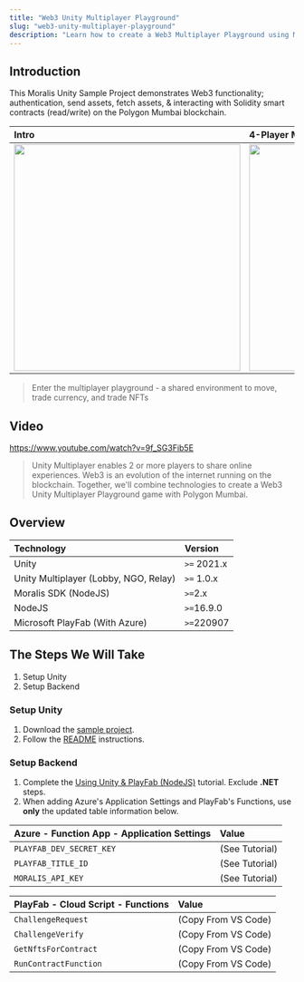 ```yaml
---
title: "Web3 Unity Multiplayer Playground"
slug: "web3-unity-multiplayer-playground"
description: "Learn how to create a Web3 Multiplayer Playground using Moralis, NodeJS, and Unity."
---
```

## Introduction

This Moralis Unity Sample Project demonstrates Web3 functionality; authentication, send assets, fetch assets, & interacting with Solidity smart contracts (read/write) on the Polygon Mumbai blockchain.

| Intro | 4-Player Multiplayer |
| :--- | :--- |
| <img width="400" src="/img/content/458e9db-image.webp" /> | <img width="400" src="/img/content/cb14e78-Screenshot_013.webp" /> |

> Enter the multiplayer playground - a shared environment to move, trade currency, and trade NFTs

## Video

https://www.youtube.com/watch?v=9f_SG3Fib5E


> Unity Multiplayer enables 2 or more players to share online experiences. Web3 is an evolution of the internet running on the blockchain. Together, we'll combine technologies to create a Web3 Unity Multiplayer Playground game with Polygon Mumbai.

## Overview

| Technology                            | Version     |
| :------------------------------------ | :---------- |
| Unity                                 | `>=` 2021.x |
| Unity Multiplayer (Lobby, NGO, Relay) | `>=` 1.0.x  |
| Moralis SDK (NodeJS)                  | `>=`2.x     |
| NodeJS                                | `>=`16.9.0  |
| Microsoft PlayFab (With Azure)        | `>=`220907  |

## The Steps We Will Take

1. Setup Unity
2. Setup Backend

### Setup Unity

1. Download the [sample project](https://github.com/MoralisWeb3/web3-unity-sdk-sample-game-wump). 
2. Follow the [README](https://github.com/MoralisWeb3/web3-unity-sdk-sample-game-wump/blob/main/README.md) instructions.

### Setup Backend

1. Complete the [Using Unity & PlayFab (NodeJS)](/authentication-api/evm/integrations/azure-playfab-nodejs-unity) tutorial. Exclude **.NET** steps.
2. When adding Azure's Application Settings and PlayFab's Functions, use **only** the updated table information below.

| Azure - Function App - Application Settings | Value          |
| :------------------------------------------ | :------------- |
| `PLAYFAB_DEV_SECRET_KEY`                    | (See Tutorial) |
| `PLAYFAB_TITLE_ID`                          | (See Tutorial) |
| `MORALIS_API_KEY`                           | (See Tutorial) |

| PlayFab - Cloud Script - Functions | Value               |
| :--------------------------------- | :------------------ |
| `ChallengeRequest`                 | (Copy From VS Code) |
| `ChallengeVerify`                  | (Copy From VS Code) |
| `GetNftsForContract`               | (Copy From VS Code) |
| `RunContractFunction`              | (Copy From VS Code) |
